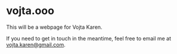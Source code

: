 # vojta.ooo

This will be a webpage for Vojta Karen.

If you need to get in touch in the meantime, feel free to email me at vojta.karen@gmail.com.
